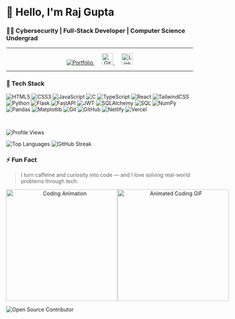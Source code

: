 # 👋 Hello, I'm Raj Gupta

### 👨‍💻 Cybersecurity | Full-Stack Developer | Computer Science Undergrad

---

<p align="center">
  <a href="https://raj9229.github.io/Portfolio/">
    <img src="https://img.shields.io/badge/Portfolio-121212?style=for-the-badge&logo=firefox&logoColor=white" alt="Portfolio" />
  </a>
  &nbsp;&nbsp;&nbsp;&nbsp;
  <a href="https://github.com/Raj9229">
  <img src="https://skillicons.dev/icons?i=github" width="30" alt="GitHub" />
</a>
  &nbsp;&nbsp;&nbsp;&nbsp;
  <a href="https://www.linkedin.com/in/raj-gupta-4bbab7289/">
    <img src="https://cdn.jsdelivr.net/gh/devicons/devicon/icons/linkedin/linkedin-original.svg" width="30" alt="LinkedIn" />
  </a>
</p>



---

### 🧰 Tech Stack

![HTML5](https://img.shields.io/badge/HTML5-E34F26?style=for-the-badge&logo=html5&logoColor=white)
![CSS3](https://img.shields.io/badge/CSS3-1572B6?style=for-the-badge&logo=css3&logoColor=white)
![JavaScript](https://img.shields.io/badge/JavaScript-F7DF1E?style=for-the-badge&logo=javascript&logoColor=black)
![C](https://img.shields.io/badge/C-00599C?style=for-the-badge&logo=c&logoColor=white)
![TypeScript](https://img.shields.io/badge/TypeScript-007ACC?style=for-the-badge&logo=typescript&logoColor=white)
![React](https://img.shields.io/badge/React-20232A?style=for-the-badge&logo=react&logoColor=61DAFB)
![TailwindCSS](https://img.shields.io/badge/TailwindCSS-06B6D4?style=for-the-badge&logo=tailwind-css&logoColor=white)
![Python](https://img.shields.io/badge/Python-3776AB?style=for-the-badge&logo=python&logoColor=white)
![Flask](https://img.shields.io/badge/Flask-000000?style=for-the-badge&logo=flask&logoColor=white)
![FastAPI](https://img.shields.io/badge/FastAPI-005571?style=for-the-badge&logo=fastapi&logoColor=white)
![JWT](https://img.shields.io/badge/JWT-000000?style=for-the-badge&logo=jsonwebtokens&logoColor=white)
![SQLAlchemy](https://img.shields.io/badge/SQLAlchemy-FF2222?style=for-the-badge&logo=sqlalchemy&logoColor=white)
![SQL](https://img.shields.io/badge/SQL-4479A1?style=for-the-badge&logo=mysql&logoColor=white)
![NumPy](https://img.shields.io/badge/NumPy-013243?style=for-the-badge&logo=numpy&logoColor=white)
![Pandas](https://img.shields.io/badge/Pandas-150458?style=for-the-badge&logo=pandas&logoColor=white)
![Matplotlib](https://img.shields.io/badge/Matplotlib-11557C?style=for-the-badge&logo=plotly&logoColor=white)
![Git](https://img.shields.io/badge/Git-F05032?style=for-the-badge&logo=git&logoColor=white)
![GitHub](https://img.shields.io/badge/GitHub-181717?style=for-the-badge&logo=github&logoColor=white)
![Netlify](https://img.shields.io/badge/Netlify-00C7B7?style=for-the-badge&logo=netlify&logoColor=white)
![Vercel](https://img.shields.io/badge/Vercel-000000?style=for-the-badge&logo=vercel&logoColor=white)

<br>
<div>
  
![Profile Views](https://komarev.com/ghpvc/?username=Raj9229&color=blue)

</div>

![Top Languages](https://github-readme-stats.vercel.app/api/top-langs/?username=Raj9229&layout=compact&theme=tokyonight)
![GitHub Streak](https://github-readme-streak-stats.herokuapp.com/?user=Raj9229&theme=dark&hide_border=false)




### ⚡ Fun Fact
> I turn caffeine and curiosity into code — and I love solving real-world problems through tech.

<div align="center" style="display: flex; justify-content: space-evenly; ">
  <img src="https://user-images.githubusercontent.com/74038190/216644497-1951db19-8f3d-4e44-ac08-8e9d7e0d94a7.gif" width="300" alt="Coding Animation" />
  <img src="https://user-images.githubusercontent.com/74038190/225813708-98b745f2-7d22-48cf-9150-083f1b00d6c9.gif" width="300" alt="Animated Coding GIF" />
</div>

![Open Source Contributor](https://img.shields.io/badge/Open%20Source-Contributor-green?style=flat-square&logo=github)


